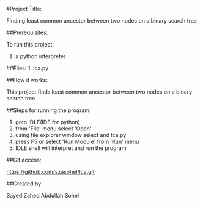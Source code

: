 #Project Title:

Finding least common ancestor between two nodes on a binary search tree

##Prerequisites:

To run this project:
1. a python interpreter

##Files:
	1. lca.py


##How it works:

This project finds least common ancestor between two nodes on a binary search tree

##Steps for running the program:

1. goto IDLE(IDE for python) 
2. from 'File' menu select 'Open'
3. using file explorer window select and lca.py
4. press F5 or select 'Run Module' from 'Run' menu
5. IDLE shell will interpret and run the program

##Git access:

https://github.com/szasohel/lca.git

##Created by:

Sayed Zahed Abdullah Sohel